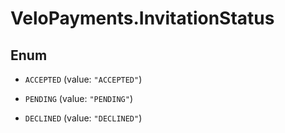 # VeloPayments.InvitationStatus

## Enum


* `ACCEPTED` (value: `"ACCEPTED"`)

* `PENDING` (value: `"PENDING"`)

* `DECLINED` (value: `"DECLINED"`)


